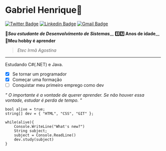 # Gabriel Henrique:eyes:
[![Twitter Badge](https://img.shields.io/badge/-@gabedgd-00acee?style=flat-square&labelColor=00aacee&logo=twitter&logoColor=white&link=https://twitter.com/GabeDGD)](https://twitter.com/GabeDGD) [![Linkedin Badge](https://img.shields.io/badge/-Gabriel%20Henrique-0e76a8?style=flat-square&logo=Linkedin&logoColor=white&link=https://www.linkedin.com/in/gabriel-dev13/)](https://www.linkedin.com/in/gabriel-dev13/) [![Gmail Badge](https://img.shields.io/badge/-gabe.dev@icloud.com-db4a39?style=flat-square&logo=Gmail&logoColor=white&link=mailto:gabe.dev@icloud.com)](mailto:gabe.dev@icloud.com)

**:space_invader:_Sou estudante de Desenvolvimento de Sistemas_**__
**:one::seven: Anos de idade**__
**:purple_heart:Meu hobby é aprender** 
> _Etec Irmã Agostina_

***

Estudando C#(.NET) e Java.

- [x] Se tornar um programador
- [x] Começar uma formação
- [ ] Conquistar meu primeiro emprego como dev

_" O importante é a vontade de querer aprender. Se não houver essa vontade, estudar é perda de tempo. "_ 

```
bool alive = true;
string[] dev = { "HTML", "CSS", "GIT" };

while(alive){
    Console.WriteLine("What's new?")
    String subject;
    subject = Console.ReadLine()
    dev.study(subject)
}
```
